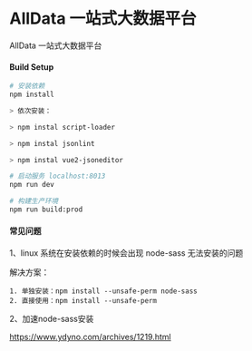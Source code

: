 # AllData 一站式大数据平台

AllData 一站式大数据平台


#### Build Setup
``` bash
# 安装依赖
npm install

> 依次安装： 

> npm instal script-loader

> npm instal jsonlint

> npm instal vue2-jsoneditor

# 启动服务 localhost:8013
npm run dev

# 构建生产环境
npm run build:prod
```

#### 常见问题

1、linux 系统在安装依赖的时候会出现 node-sass 无法安装的问题

解决方案：
```
1. 单独安装：npm install --unsafe-perm node-sass 
2. 直接使用：npm install --unsafe-perm
```

2、加速node-sass安装

https://www.ydyno.com/archives/1219.html


